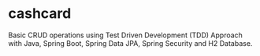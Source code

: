 # cashcard
Basic CRUD operations using Test Driven Development (TDD) Approach with Java, Spring Boot, Spring Data JPA, Spring Security and H2 Database.
